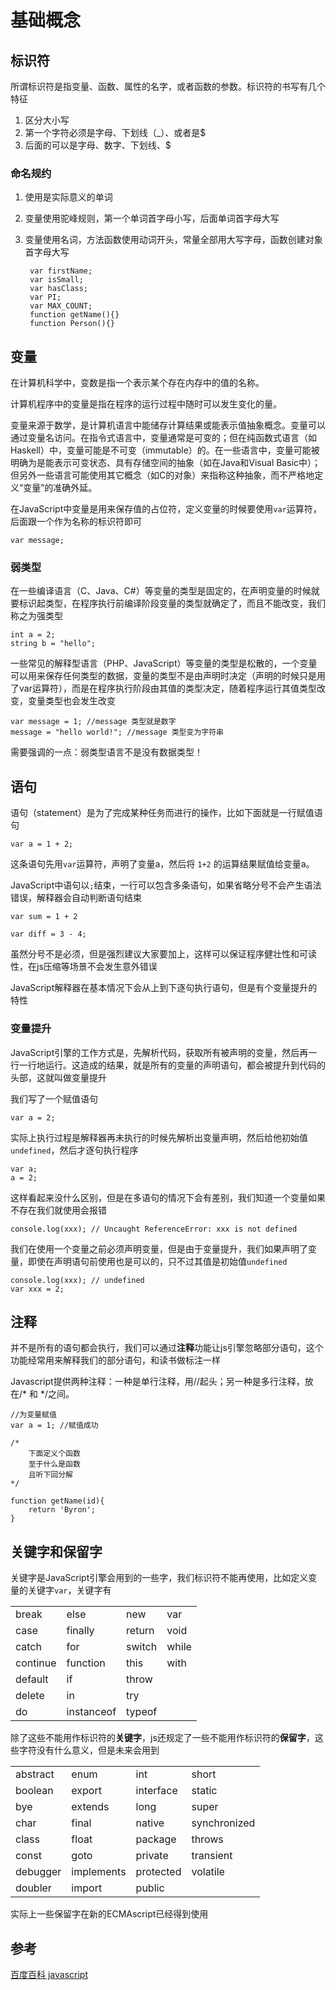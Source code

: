 # 基础概念

## 标识符

所谓标识符是指变量、函数、属性的名字，或者函数的参数。标识符的书写有几个特征

1. 区分大小写
2. 第一个字符必须是字母、下划线（_）、或者是$
3. 后面的可以是字母、数字、下划线、$

### 命名规约

1. 使用是实际意义的单词
2. 变量使用驼峰规则，第一个单词首字母小写，后面单词首字母大写
3. 变量使用名词，方法函数使用动词开头，常量全部用大写字母，函数创建对象首字母大写
&nbsp;


		var firstName;
		var isSmall;
		var hasClass;
		var PI;
		var MAX_COUNT;
		function getName(){}
		function Person(){}


## 变量

在计算机科学中，变数是指一个表示某个存在内存中的值的名称。

计算机程序中的变量是指在程序的运行过程中随时可以发生变化的量。

变量来源于数学，是计算机语言中能储存计算结果或能表示值抽象概念。变量可以通过变量名访问。在指令式语言中，变量通常是可变的；但在纯函数式语言（如Haskell）中，变量可能是不可变（immutable）的。在一些语言中，变量可能被明确为是能表示可变状态、具有存储空间的抽象（如在Java和Visual Basic中）；但另外一些语言可能使用其它概念（如C的对象）来指称这种抽象，而不严格地定义“变量”的准确外延。

在JavaScript中变量是用来保存值的占位符，定义变量的时候要使用`var`运算符， 后面跟一个作为名称的标识符即可

	var message;

### 弱类型

在一些编译语言（C、Java、C#）等变量的类型是固定的，在声明变量的时候就要标识起类型，在程序执行前编译阶段变量的类型就确定了，而且不能改变，我们称之为强类型

	int a = 2;
	string b = "hello";

一些常见的解释型语言（PHP、JavaScript）等变量的类型是松散的，一个变量可以用来保存任何类型的数据，变量的类型不是由声明时决定（声明的时候只是用了var运算符），而是在程序执行阶段由其值的类型决定，随着程序运行其值类型改变，变量类型也会发生改变

	var message = 1; //message 类型就是数字
	message = "hello world!"; //message 类型变为字符串


需要强调的一点：弱类型语言不是没有数据类型！


## 语句

语句（statement）是为了完成某种任务而进行的操作，比如下面就是一行赋值语句

	var a = 1 + 2;

这条语句先用`var`运算符，声明了变量a，然后将 `1+2` 的运算结果赋值给变量a。

JavaScript中语句以`;`结束，一行可以包含多条语句，如果省略分号不会产生语法错误，解释器会自动判断语句结束

	var sum = 1 + 2

	var diff = 3 - 4;

虽然分号不是必须，但是强烈建议大家要加上，这样可以保证程序健壮性和可读性，在js压缩等场景不会发生意外错误

JavaScript解释器在基本情况下会从上到下逐句执行语句，但是有个变量提升的特性

### 变量提升

JavaScript引擎的工作方式是，先解析代码，获取所有被声明的变量，然后再一行一行地运行。这造成的结果，就是所有的变量的声明语句，都会被提升到代码的头部，这就叫做变量提升

我们写了一个赋值语句

	var a = 2;

实际上执行过程是解释器再未执行的时候先解析出变量声明，然后给他初始值`undefined`，然后才逐句执行程序

	var a;
	a = 2;

这样看起来没什么区别，但是在多语句的情况下会有差别，我们知道一个变量如果不存在我们就使用会报错

	console.log(xxx); // Uncaught ReferenceError: xxx is not defined

我们在使用一个变量之前必须声明变量，但是由于变量提升，我们如果声明了变量，即使在声明语句前使用也是可以的，只不过其值是初始值`undefined`

	console.log(xxx); // undefined
	var xxx = 2;

## 注释

并不是所有的语句都会执行，我们可以通过**注释**功能让js引擎忽略部分语句，这个功能经常用来解释我们的部分语句，和读书做标注一样

Javascript提供两种注释：一种是单行注释，用//起头；另一种是多行注释，放在/* 和 */之间。

	//为变量赋值
	var a = 1; //赋值成功

	/*
		下面定义个函数
		至于什么是函数
		且听下回分解
	*/

	function getName(id){
		return 'Byron';
	}

## 关键字和保留字

关键字是JavaScript引擎会用到的一些字，我们标识符不能再使用，比如定义变量的关键字`var`，关键字有

|   	|   	|   	|   	|
|---	|---	|---	|---	|
| break  	| else  	| new  	|  var 	|
| case  	| finally  	| return  	| void  	|
| catch  	| for  	|  switch 	| while  	|
| continue  	| function  	|  this 	|  with 	|
| default  	|if   	|  throw 	|   	|
| delete  	| in  	|  try 	|   	|
| do  	|  instanceof 	|  typeof 	|   	|

除了这些不能用作标识符的**关键字**，js还规定了一些不能用作标识符的**保留字**，这些字符没有什么意义，但是未来会用到

|   	|   	|   	|   	|
|---	|---	|---	|---	|
| abstract  	| enum  	| int  	|  short 	|
| boolean  	| export  	| interface  	| static  	|
|  bye 	|   extends	| long  	|   super	|
|  char 	| final  	| native  	| synchronized  	|
|  class 	|  float 	|  package 	| throws  	|
| const  	| goto  	| private  	|  transient 	|
| debugger  	|  implements 	| protected  	| volatile  	|
|  doubler 	|  import 	| public  	|   	|

实际上一些保留字在新的ECMAscript已经得到使用


## 参考

[百度百科 javascript](http://baike.baidu.com/view/16168.htm)
